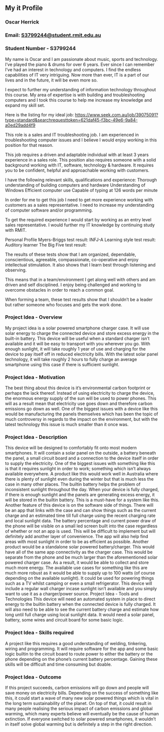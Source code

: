 ## My it Profile
### Oscar Herrick
### Email: S3799244@student.rmit.edu.au
### Student Number - S3799244
 

My name is Oscar and I am passionate about music, sports and technology. I’ve played the piano & drums for over 6 years. Ever since I can remember I’ve had an interest in technology and computers. I find the endless capabilities of IT very intriguing. Now more than ever, IT is a part of our lives and in the future, it will be even more so. 

I expect to further my understanding of information technology throughout this course. My area of expertise is with building and troubleshooting computers and I took this course to help me increase my knowledge and expand my skill set.

Here is the listing for my ideal job:
https://www.seek.com.au/job/39075091?type=standard&searchrequesttoken=621daf45-f3bc-49e6-9a84-a0ed29add4f9 


This role is a sales and IT troubleshooting job. I am experienced in troubleshooting computer issues and I believe I would enjoy working in this position for that reason.

This job requires a driven and adaptable individual with at least 3 years experience in a sales role. This position also requires someone with a solid background working with IT, software, technology & hardware. It requires you to be confident, helpful and approachable working with customers.

I have the following relevant skills, qualifications and experience:
Thorough understanding of building computers and hardware
Understanding of Windows
Efficient computer use
Capable of typing at 126 words per minute

In order for me to get this job I need to get more experience working with customers as a sales representative. I need to increase my understanding of computer software and/or programming. 

To get the required experience I would start by working as an entry level sales representative. I would further my IT knowledge by continuing study with RMIT.

Personal Profile
Myers-Briggs test result: INFJ-A
Learning style test result: Auditory learner
The Big Five test result:  


The results of these tests show that I am organized, dependable, conscientious, agreeable, compassionate, co-operative and enjoy intellectual stimulation. It also shows that I learn best through listening and observing. 

This means that in a team/environment I get along well with others and am driven and self disciplined. I enjoy being challenged and working to  overcome obstacles in order to reach a common goal. 

When forming a team, these test results show that I shouldn’t be a leader but rather someone who focuses and gets the work done. 

### Project Idea - Overview
My project idea is a solar powered smartphone charger case. It will use solar energy to charge the connected device and store excess energy in the built-in battery. This device will be useful when a standard charger isn’t available and it will be easy to transport with you wherever you go. With enough sunlight, it will take roughly 1 year of use and charging for the device to pay itself off in reduced electricity bills. With the latest solar panel technology, it will take roughly 2 hours to fully charge an average smartphone using this case if there is sufficient sunlight.

### Project Idea - Motivation
The best thing about this device is it’s environmental carbon footprint or perhaps the lack thereof. Instead of using electricity to charge the device, the enormous energy supply of the sun will be used to power phones. This will as a result mean that electricity use goes down and therefore carbon emissions go down as well. One of the biggest issues with a device like this would be manufacturing the panels themselves which has been the topic of much controversy in regards to the impact on the environment, but with the latest technology this issue is much smaller than it once was.

### Project Idea - Description
This device will be designed to comfortably fit onto most modern smartphones. It will contain a solar panel on the outside, a battery beneath the panel, a small circuit board and a connection to the device itself in order to supply the electricity. 
One of the biggest issues with something like this is that it requires sunlight in order to work; something which isn’t always available everywhere. A product like this would work well in Australia where there is plenty of sunlight even during the winter but that is much less the case in many other places. 
The builtin battery helps the problem of inconsistent sunlight throughout the day. When your device is fully charged, if there is enough sunlight and the panels are generating excess energy, it will be stored in the builtin battery. This is a must-have for a system like this. 
Another feature of this device is on the software side of things. There will be an app that links with the case and can show things such as the current charge and an estimated time till full charge using the recent charging rate and local sunlight data. The battery percentage and current power draw of the phone will be visible on a small led screen built into the case regardless of whether or not an app is used. This will be difficult to implement but will definitely add another layer of convenience. The app will also help find areas with most sunlight in order to be as efficient as possible.
Another product would be a standalone solar powered battery/charger. This would have all of the same app connectivity as the charger case. This would be separate from the phone and be much larger than the aforementioned solar powered charger case. As a result, it would be able to collect and store much more energy. The available use cases for something like this are much more robust as it would be able to supply up to 100 watts (of course depending on the available sunlight). It could be used for powering things such as a TV whilst camping or even a small refrigerator. This device will include a regular wall charger incase sunlight isn’t available and you simply want to use it as a charger/power source.
Project Idea - Tools and Technologies
This device will need an automated system in place to direct energy to the builtin battery when the connected device is fully charged. It will also need to be able to see the current battery charge and estimate how long until full charge using local sunlight data. It would need a solar panel, battery, some wires and circuit board for some basic logic. 

### Project Idea - Skills required
A project like this requires a good understanding of welding, tinkering, wiring and programming. It will require software for the app and some basic logic builtin to the circuit board to route power to either the battery or the phone depending on the phone’s current battery percentage. Gaining these skills will be difficult and time consuming but doable. 

### Project Idea - Outcome
If this project succeeds, carbon emissions will go down and people will save money on electricity bills. Depending on the success of something like this, it could start a wave of many new solar powered things which is vital in the long term sustainability of the planet. On top of that, it could result in many people realising the serious impact of carbon emissions and global warming, which many experts believe will eventually be the cause of human extinction. If everyone switched to solar powered smartphones, it wouldn’t in itself solve global warming but is definitely a step in the right direction.

